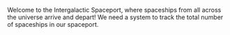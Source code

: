 Welcome to the Intergalactic Spaceport, where spaceships from all across the universe arrive and depart! 
We need a system to track the total number of spaceships in our spaceport.
